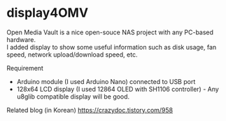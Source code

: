 # display4OMV

Open Media Vault is a nice open-souce NAS project with any PC-based hardware.<br>
I added display to show some useful information such as disk usage, fan speed, network upload/download speed, etc.

Requirement
- Arduino module (I used Arduino Nano) connected to USB port
- 128x64 LCD display (I used 12864 OLED with SH1106 controller) - Any u8glib compatible display will be good.

Related blog (in Korean) https://crazydoc.tistory.com/958
